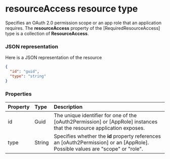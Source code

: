 # resourceAccess resource type

Specifies an OAuth 2.0 permission scope or an app role that an application requires. The **resourceAccess** property of the [RequiredResourceAccess] type is a collection of **ResourceAccess**.


### JSON representation

Here is a JSON representation of the resource

<!-- {
  "blockType": "resource",
  "optionalProperties": [

  ],
  "@odata.type": "microsoft.graph.resourceaccess"
}-->

```json
{
  "id": "guid",
  "type": "string"
}

```
### Properties
| Property	   | Type	|Description|
|:---------------|:--------|:----------|
|id|Guid|The unique identifier for one of the [oAuth2Permission] or [AppRole] instances that the resource application exposes.|
|type|String|Specifies whether the **id** property references an [oAuth2Permission] or an [AppRole]. Possible values are "scope" or "role".|

<!-- uuid: 8fcb5dbc-d5aa-4681-8e31-b001d5168d79
2015-10-25 14:57:30 UTC -->
<!-- {
  "type": "#page.annotation",
  "description": "resourceAccess resource",
  "keywords": "",
  "section": "documentation",
  "tocPath": ""
}-->